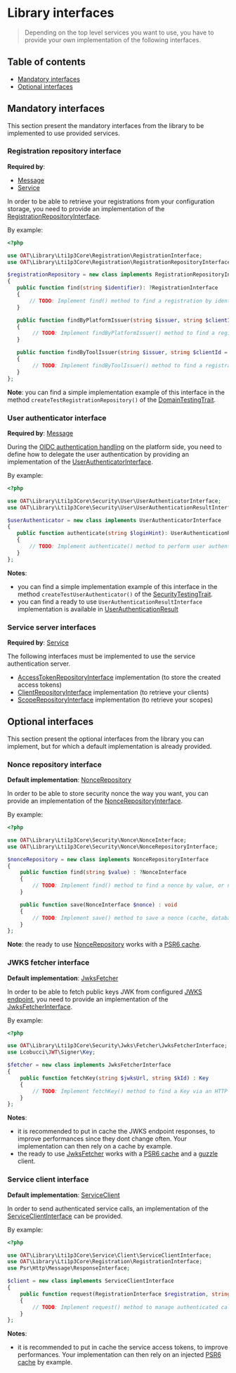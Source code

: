 # Library interfaces

> Depending on the top level services you want to use, you have to provide your own implementation of the following interfaces.

## Table of contents

- [Mandatory interfaces](#mandatory-interfaces)
- [Optional interfaces](#optional-interfaces)

## Mandatory interfaces

This section present the mandatory interfaces from the library to be implemented to use provided services.

### Registration repository interface

**Required by**:
- [Message](../../src/Message)
- [Service](../../src/Service)

In order to be able to retrieve your registrations from your configuration storage, you need to provide an implementation of the [RegistrationRepositoryInterface](../../src/Registration/RegistrationRepositoryInterface.php).

By example:
```php
<?php

use OAT\Library\Lti1p3Core\Registration\RegistrationInterface;
use OAT\Library\Lti1p3Core\Registration\RegistrationRepositoryInterface;

$registrationRepository = new class implements RegistrationRepositoryInterface
{
   public function find(string $identifier): ?RegistrationInterface
   {
       // TODO: Implement find() method to find a registration by identifier, or null if not found.
   }

   public function findByPlatformIssuer(string $issuer, string $clientId = null): ?RegistrationInterface
   {
        // TODO: Implement findByPlatformIssuer() method to find a registration by platform issuer, and client id if provided.
   }

   public function findByToolIssuer(string $issuer, string $clientId = null): ?RegistrationInterface
   {
        // TODO: Implement findByToolIssuer() method to find a registration by tool issuer, and client id if provided.
   }
};
```
**Note**: you can find a simple implementation example of this interface in the method `createTestRegistrationRepository()` of the [DomainTestingTrait](../../tests/Traits/DomainTestingTrait.php).

### User authenticator interface

**Required by**: [Message](../../src/Message)  

During the [OIDC authentication handling](https://www.imsglobal.org/spec/security/v1p0#step-3-authentication-response) on the platform side, you need to define how to delegate the user authentication by providing an implementation of the [UserAuthenticatorInterface](../../src/Security/User/UserAuthenticatorInterface.php).

By example:
```php
<?php

use OAT\Library\Lti1p3Core\Security\User\UserAuthenticatorInterface;
use OAT\Library\Lti1p3Core\Security\User\UserAuthenticationResultInterface;

$userAuthenticator = new class implements UserAuthenticatorInterface
{
   public function authenticate(string $loginHint): UserAuthenticationResultInterface
   {
       // TODO: Implement authenticate() method to perform user authentication (ex: session, LDAP, etc)
   }
};
```
**Notes**:
- you can find a simple implementation example of this interface in the method `createTestUserAuthenticator()` of the [SecurityTestingTrait](../../tests/Traits/SecurityTestingTrait.php).
- you can find a ready to use `UserAuthenticationResultInterface` implementation is available in [UserAuthenticationResult](../../src/Security/User/UserAuthenticationResult.php)

### Service server interfaces

**Required by**: [Service](../../src/Service)  

The following interfaces must be implemented to use the service authentication server.

- [AccessTokenRepositoryInterface](https://github.com/thephpleague/oauth2-server/blob/master/src/Repositories/AccessTokenRepositoryInterface.php) implementation (to store the created access tokens)
- [ClientRepositoryInterface](https://github.com/thephpleague/oauth2-server/blob/master/src/Repositories/ClientRepositoryInterface.php) implementation (to retrieve your clients)
- [ScopeRepositoryInterface](https://github.com/thephpleague/oauth2-server/blob/master/src/Repositories/ScopeRepositoryInterface.php) implementation (to retrieve your scopes)

## Optional interfaces

This section present the optional interfaces from the library you can implement, but for which a default implementation is already provided.

### Nonce repository interface

**Default implementation**: [NonceRepository](../../src/Security/Nonce/NonceRepository.php)

In order to be able to store security nonce the way you want, you can provide an implementation of the [NonceRepositoryInterface](../../src/Security/Nonce/NonceRepositoryInterface.php).

By example:
```php
<?php

use OAT\Library\Lti1p3Core\Security\Nonce\NonceInterface;
use OAT\Library\Lti1p3Core\Security\Nonce\NonceRepositoryInterface;

$nonceRepository = new class implements NonceRepositoryInterface
{
    public function find(string $value) : ?NonceInterface
    {
        // TODO: Implement find() method to find a nonce by value, or null if not found.
    }

    public function save(NonceInterface $nonce) : void
    {
        // TODO: Implement save() method to save a nonce (cache, database, etc)
    }
};
```
**Note**: the ready to use [NonceRepository](../../src/Security/Nonce/NonceRepository.php) works with a [PSR6 cache](https://www.php-fig.org/psr/psr-6/#cacheitempoolinterface).

### JWKS fetcher interface

**Default implementation**: [JwksFetcher](../../src/Security/Jwks/Fetcher/JwksFetcher.php)

In order to be able to fetch public keys JWK from configured [JWKS endpoint](https://auth0.com/docs/tokens/concepts/jwks), you need to provide an implementation of the [JwksFetcherInterface](../../src/Security/Jwks/Fetcher/JwksFetcherInterface.php).

By example:
```php
<?php

use OAT\Library\Lti1p3Core\Security\Jwks\Fetcher\JwksFetcherInterface;
use Lcobucci\JWT\Signer\Key;

$fetcher = new class implements JwksFetcherInterface
{
    public function fetchKey(string $jwksUrl, string $kId) : Key
    {
        // TODO: Implement fetchKey() method to find a Key via an HTTP call to the $jwksUrl, for the kid $kId.
    }
};
```
**Notes**:
- it is recommended to put in cache the JWKS endpoint responses, to improve performances since they dont change often. Your implementation can then rely on a cache by example.
- the  ready to use [JwksFetcher](../../src/Security/Jwks/Fetcher/JwksFetcher.php) works with a [PSR6 cache](https://www.php-fig.org/psr/psr-6/#cacheitempoolinterface) and a [guzzle](http://docs.guzzlephp.org/en/stable/) client.

### Service client interface

**Default implementation**: [ServiceClient](../../src/Service/Client/ServiceClient.php) 

In order to send authenticated service calls, an implementation of the [ServiceClientInterface](../../src/Service/Client/ServiceClientInterface.php) can be provided.

By example:
```php
<?php

use OAT\Library\Lti1p3Core\Service\Client\ServiceClientInterface;
use OAT\Library\Lti1p3Core\Registration\RegistrationInterface;  
use Psr\Http\Message\ResponseInterface;

$client = new class implements ServiceClientInterface
{
    public function request(RegistrationInterface $registration, string $method, string $uri, array $options = [], array $scopes = []) : ResponseInterface
    {
        // TODO: Implement request() method to manage authenticated calls to services.
    }
};
```        
**Notes**:                                                                                                                                                                                                                                                                            
- it is recommended to put in cache the service access tokens, to improve performances. Your implementation can then rely on an injected [PSR6 cache](https://www.php-fig.org/psr/psr-6/#cacheitempoolinterface) by example.                                                                                        